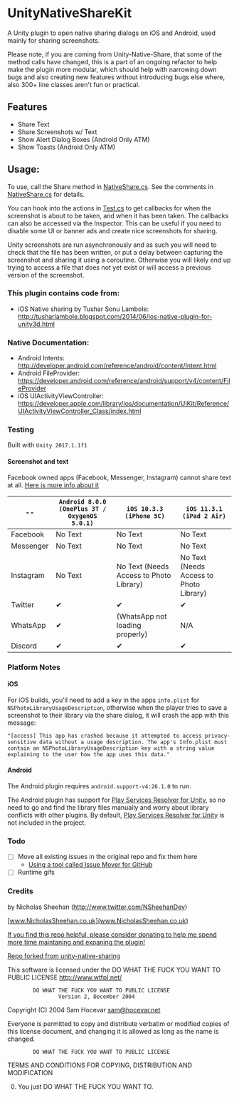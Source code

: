 # UnityNativeShareKit
A Unity plugin to open native sharing dialogs on iOS and Android, used mainly for sharing screenshots.

Please note, if you are coming from Unity-Native-Share, that some of the method calls have changed, this is a part of an ongoing refactor to help make the plugin more modular, which should help with narrowing down bugs and also creating new features without introducing bugs else where, also 300+ line classes aren't fun or practical.

## Features

- Share Text
- Share Screenshots w/ Text
- Show Alert Dialog Boxes (Android Only ATM)
- Show Toasts (Android Only ATM)

## Usage:
To use, call the Share method in [NativeShare.cs](UnityNativeShareKit/Assets/Plugins/NativeShare.cs). See the comments in [NativeShare.cs](UnityNativeShareKit/Assets/Plugins/NativeShare.cs) for details.

You can hook into the actions in [Test.cs](Assets/Native%20Share%20Demo%20Scene/Test.cs) to get callbacks for when the screenshot is about to be taken, and when it has been taken. The callbacks can also be accessed via the Inspector.
This can be useful if you need to disable some UI or banner ads and create nice screenshots for sharing.

Unity screenshots are run asynchronously and as such you will need to check that the file has been written, or put a delay between capturing the screenshot and sharing it using a coroutine. Otherwise you will likely end up trying to access a file that does not yet exist or will access a previous version of the screenshot.

### This plugin contains code from:
 - iOS Native sharing by Tushar Sonu Lambole: http://tusharlambole.blogspot.com/2014/06/ios-native-plugin-for-unity3d.html

### Native Documentation:
 - Android Intents: http://developer.android.com/reference/android/content/Intent.html
 - Android FileProvider: https://developer.android.com/reference/android/support/v4/content/FileProvider
 - iOS UIActivityViewController: https://developer.apple.com/library/ios/documentation/UIKit/Reference/UIActivityViewController_Class/index.html

### Testing
Built with `Unity 2017.1.1f1`

#### Screenshot and text
Facebook owned apps (Facebook, Messenger, Instagram) cannot share text at all. [Here is more info about it](https://answers.unity.com/questions/871846/can-i-post-to-facebook-with-my-own-text.html)

--            | `Android 8.0.0 (OnePlus 3T / OxygenOS 5.0.1)`| `iOS 10.3.3 (iPhone 5C)`               | `iOS 11.3.1 (iPad 2 Air)`
------------- | ---------------------------------------------| ---------------------------------------| ------------------------ 
Facebook      | No Text                                      | No Text                                | No Text
Messenger     | No Text                                      | No Text                                | No Text
Instagram     | No Text                                      | No Text (Needs Access to Photo Library)| No Text (Needs Access to Photo Library)
Twitter       | ✔                                           | ✔                                     | ✔
WhatsApp      | ✔                                           | (WhatsApp not loading properly)        | N/A
Discord       | ✔                                           | ✔                                     | ✔

### Platform Notes
#### iOS
For iOS builds, you'll need to add a key in the apps `info.plist` for `NSPhotoLibraryUsageDescription`, otherwise when the player tries to save a screenshot to their library via the share dialog, it will crash the app with this message:
```
"[access] This app has crashed because it attempted to access privacy-sensitive data without a usage description. The app's Info.plist must contain an NSPhotoLibraryUsageDescription key with a string value explaining to the user how the app uses this data."
```

#### Android
The Android plugin requires `android.support-v4:26.1.0` to run.

The Android plugin has support for [Play Services Resolver for Unity](https://github.com/googlesamples/unity-jar-resolver), so no need to go and find the library files manually and worry about library conflicts with other plugins. By default, [Play Services Resolver for Unity](https://github.com/googlesamples/unity-jar-resolver) is not included in the project.

### Todo
- [ ] Move all existing issues in the original repo and fix them here
  * [Using a tool called Issue Mover for GitHub](https://github-issue-mover.appspot.com/)
- [ ] Runtime gifs

### Credits
by Nicholas Sheehan (http://www.twitter.com/NSheehanDev)

[www.NicholasSheehan.co.uk](www.NicholasSheehan.co.uk)

[If you find this repo helpful, please consider donating to help me spend more time maintaning and expaning the plugin!](https://www.paypal.me/NicholasSheehan/5.00)

[Repo forked from unity-native-sharing](https://github.com/ChrisMaire/unity-native-sharing)

This software is licensed under the DO WHAT THE FUCK YOU WANT TO PUBLIC LICENSE http://www.wtfpl.net/

            DO WHAT THE FUCK YOU WANT TO PUBLIC LICENSE
                    Version 2, December 2004

 Copyright (C) 2004 Sam Hocevar <sam@hocevar.net>

 Everyone is permitted to copy and distribute verbatim or modified
 copies of this license document, and changing it is allowed as long
 as the name is changed.

            DO WHAT THE FUCK YOU WANT TO PUBLIC LICENSE
   TERMS AND CONDITIONS FOR COPYING, DISTRIBUTION AND MODIFICATION

  0. You just DO WHAT THE FUCK YOU WANT TO.

